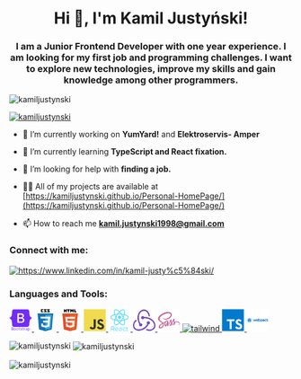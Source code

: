 <h1 align="center">Hi 👋, I'm Kamil Justyński!</h1>
<h3 align="center">I am a Junior Frontend Developer with one year experience. I am looking for my first job and programming challenges. I want to explore new technologies, improve my skills and gain knowledge among other programmers.</h3>

<p align="left"> <img src="https://komarev.com/ghpvc/?username=kamiljustynski&label=Profile%20views&color=0e75b6&style=flat" alt="kamiljustynski" /> </p>

<p align="left"> <a href="https://github.com/ryo-ma/github-profile-trophy"><img src="https://github-profile-trophy.vercel.app/?username=kamiljustynski" alt="kamiljustynski" /></a> </p>

- 🔭 I’m currently working on **YumYard!** and **Elektroservis- Amper**

- 🌱 I’m currently learning **TypeScript and React fixation.**

- 🤝 I’m looking for help with **finding a job.**

- 👨‍💻 All of my projects are available at [https://kamiljustynski.github.io/Personal-HomePage/](https://kamiljustynski.github.io/Personal-HomePage/)

- 📫 How to reach me **kamil.justynski1998@gmail.com**

<h3 align="left">Connect with me:</h3>
<p align="left">
<a href="https://linkedin.com/in/https://www.linkedin.com/in/kamil-justy%c5%84ski/" target="blank"><img align="center" src="https://raw.githubusercontent.com/rahuldkjain/github-profile-readme-generator/master/src/images/icons/Social/linked-in-alt.svg" alt="https://www.linkedin.com/in/kamil-justy%c5%84ski/" height="30" width="40" /></a>
</p>

<h3 align="left">Languages and Tools:</h3>
<p align="left"> <a href="https://getbootstrap.com" target="_blank" rel="noreferrer"> <img src="https://raw.githubusercontent.com/devicons/devicon/master/icons/bootstrap/bootstrap-plain-wordmark.svg" alt="bootstrap" width="40" height="40"/> </a> <a href="https://www.w3schools.com/css/" target="_blank" rel="noreferrer"> <img src="https://raw.githubusercontent.com/devicons/devicon/master/icons/css3/css3-original-wordmark.svg" alt="css3" width="40" height="40"/> </a> <a href="https://www.w3.org/html/" target="_blank" rel="noreferrer"> <img src="https://raw.githubusercontent.com/devicons/devicon/master/icons/html5/html5-original-wordmark.svg" alt="html5" width="40" height="40"/> </a> <a href="https://developer.mozilla.org/en-US/docs/Web/JavaScript" target="_blank" rel="noreferrer"> <img src="https://raw.githubusercontent.com/devicons/devicon/master/icons/javascript/javascript-original.svg" alt="javascript" width="40" height="40"/> </a> <a href="https://reactjs.org/" target="_blank" rel="noreferrer"> <img src="https://raw.githubusercontent.com/devicons/devicon/master/icons/react/react-original-wordmark.svg" alt="react" width="40" height="40"/> </a> <a href="https://redux.js.org" target="_blank" rel="noreferrer"> <img src="https://raw.githubusercontent.com/devicons/devicon/master/icons/redux/redux-original.svg" alt="redux" width="40" height="40"/> </a> <a href="https://sass-lang.com" target="_blank" rel="noreferrer"> <img src="https://raw.githubusercontent.com/devicons/devicon/master/icons/sass/sass-original.svg" alt="sass" width="40" height="40"/> </a> <a href="https://tailwindcss.com/" target="_blank" rel="noreferrer"> <img src="https://www.vectorlogo.zone/logos/tailwindcss/tailwindcss-icon.svg" alt="tailwind" width="40" height="40"/> </a> <a href="https://www.typescriptlang.org/" target="_blank" rel="noreferrer"> <img src="https://raw.githubusercontent.com/devicons/devicon/master/icons/typescript/typescript-original.svg" alt="typescript" width="40" height="40"/> </a> <a href="https://webpack.js.org" target="_blank" rel="noreferrer"> <img src="https://raw.githubusercontent.com/devicons/devicon/d00d0969292a6569d45b06d3f350f463a0107b0d/icons/webpack/webpack-original-wordmark.svg" alt="webpack" width="40" height="40"/> </a> </p>

<p><img align="left" src="https://github-readme-stats.vercel.app/api/top-langs?username=kamiljustynski&show_icons=true&locale=en&layout=compact" alt="kamiljustynski" /></p>

<p>&nbsp;<img align="center" src="https://github-readme-stats.vercel.app/api?username=kamiljustynski&show_icons=true&locale=en" alt="kamiljustynski" /></p>

<p><img align="center" src="https://github-readme-streak-stats.herokuapp.com/?user=kamiljustynski&" alt="kamiljustynski" /></p>
